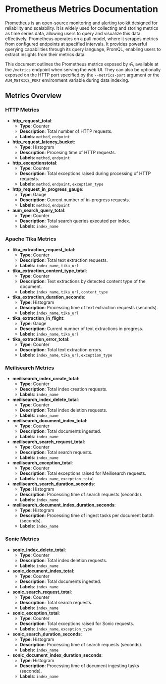 # Prometheus Metrics Documentation

[Prometheus](https://prometheus.io/) is an open-source monitoring and alerting
toolkit designed for reliability and scalability. It is widely used for
collecting and storing metrics as time series data, allowing users to query and
visualize this data effectively. Prometheus operates on a pull model, where it
scrapes metrics from configured endpoints at specified intervals. It provides
powerful querying capabilities through its query language, PromQL, enabling
users to extract insights from their metrics data.

This document outlines the Prometheus metrics exposed by ॐ, available at the
`/metrics` endpoint when serving the web UI. They can also be optionally exposed
on the HTTP port specified by the `--metrics-port` argument or the
`AUM_METRICS_PORT` environment variable during data indexing.

## Metrics Overview

### HTTP Metrics

- **http_request_total**:
  - **Type**: Counter
  - **Description**: Total number of HTTP requests.
  - **Labels**: `method`, `endpoint`
- **http_request_latency_bucket**:
  - **Type**: Histogram
  - **Description**: Procesing time of HTTP requests.
  - **Labels**: `method`, `endpoint`
- **http_exceptionstotal**:
  - **Type**: Counter
  - **Description**: Total exceptions raised during processing of HTTP requests.
  - **Labels**: `method`, `endpoint`, `exception_type`
- **http_request_in_progress_gauge**:
  - **Type**: Gauge
  - **Description**: Current number of in-progress requests.
  - **Labels**: `method`, `endpoint`
- **aum_search_query_total**:
  - **Type**: Counter
  - **Description**: Total search queries executed per index.
  - **Labels**: `index_name`

### Apache Tika Metrics

- **tika_extraction_request_total**:
  - **Type**: Counter
  - **Description**: Total text extraction requests.
  - **Labels**: `index_name`, `tika_url`
- **tika_extraction_content_type_total**:
  - **Type**: Counter
  - **Description**: Text extractions by detected content type of the document.
  - **Labels**: `index_name`, `tika_url`, `content_type`
- **tika_extraction_duration_seconds**:
  - **Type**: Histogram
  - **Description**: Processing time of text extraction requests (seconds).
  - **Labels**: `index_name`, `tika_url`
- **tika_extraction_in_flight**:
  - **Type**: Gauge
  - **Description**: Current number of text extractions in progress.
  - **Labels**: `index_name`, `tika_url`
- **tika_extraction_error_total**:
  - **Type**: Counter
  - **Description**: Total text extraction errors.
  - **Labels**: `index_name`, `tika_url`, `exception_type`

### Meilisearch Metrics

- **meilisearch_index_create_total**:
  - **Type**: Counter
  - **Description**: Total index creation requests.
  - **Labels**: `index_name`
- **meilisearch_index_delete_total**:
  - **Type**: Counter
  - **Description**: Total index deletion requests.
  - **Labels**: `index_name`
- **meilisearch_document_index_total**:
  - **Type**: Counter
  - **Description**: Total documents ingested.
  - **Labels**: `index_name`
- **meilisearch_search_request_total**:
  - **Type**: Counter
  - **Description**: Total search requests.
  - **Labels**: `index_name`
- **meilisearch_exception_total**:
  - **Type**: Counter
  - **Description**: Total exceptions raised for Meilisearch requests.
  - **Labels**: `index_name`, `exception_total`
- **meilisearch_search_duration_seconds**:
  - **Type**: Histogram
  - **Description**: Processing time of search requests (seconds).
  - **Labels**: `index_name`
- **meilisearch_document_index_duration_seconds**:
  - **Type**: Histogram
  - **Description**: Processing time of ingest tasks per document batch
    (seconds).
  - **Labels**: `index_name`

### Sonic Metrics

- **sonic_index_delete_total**:
  - **Type**: Counter
  - **Description**: Total index deletion requests.
  - **Labels**: `index_name`
- **sonic_document_index_total**:
  - **Type**: Counter
  - **Description**: Total documents ingested.
  - **Labels**: `index_name`
- **sonic_search_request_total**:
  - **Type**: Counter
  - **Description**: Total search requests.
  - **Labels**: `index_name`
- **sonic_exception_total**:
  - **Type**: Counter
  - **Description**: Total exceptions raised for Sonic requests.
  - **Labels**: `index_name`, `exception_type`
- **sonic_search_duration_seconds**:
  - **Type**: Histogram
  - **Description**: Processing time of search requests (seconds).
  - **Labels**: `index_name`
- **sonic_document_index_duration_seconds**:
  - **Type**: Histogram
  - **Description**: Processing time of document ingesting tasks (seconds).
  - **Labels**: `index_name`
